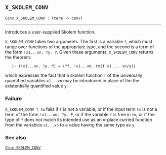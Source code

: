 ## `X_SKOLEM_CONV`

``` hol4
Conv.X_SKOLEM_CONV : (term -> conv)
```

------------------------------------------------------------------------

Introduces a user-supplied Skolem function.

`X_SKOLEM_CONV` takes two arguments. The first is a variable `f`, which
must range over functions of the appropriate type, and the second is a
term of the form `!x1...xn. ?y. P`. Given these arguments,
`X_SKOLEM_CONV` returns the theorem:

``` hol4
   |- (!x1...xn. ?y. P) = (?f. !x1...xn. tm[f x1 ... xn/y])
```

which expresses the fact that a skolem function `f` of the universally
quantified variables `x1...xn` may be introduced in place of the the
existentially quantified value `y`.

### Failure

`X_SKOLEM_CONV f tm` fails if `f` is not a variable, or if the input
term `tm` is not a term of the form `!x1...xn. ?y. P`, or if the
variable `f` is free in `tm`, or if the type of `f` does not match its
intended use as an `n`-place curried function from the variables
`x1...xn` to a value having the same type as `y`.

### See also

[`Conv.SKOLEM_CONV`](#Conv.SKOLEM_CONV)
